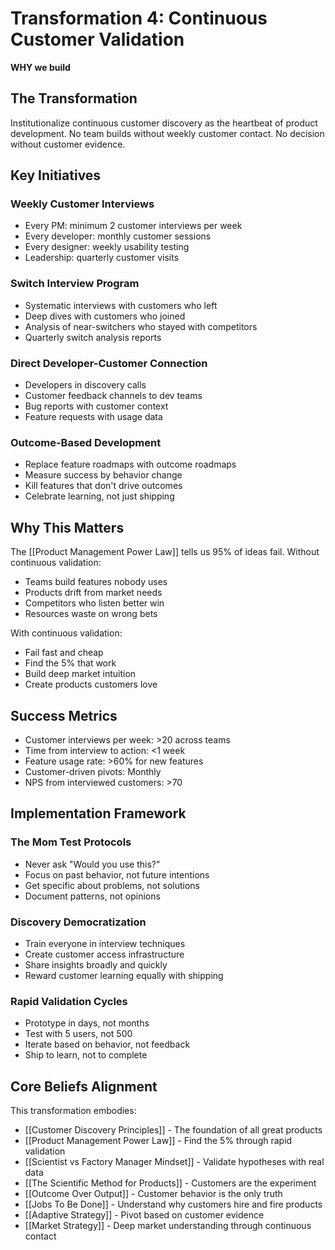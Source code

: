 # Transformation 4: Continuous Customer Validation
**WHY we build**

## The Transformation

Institutionalize continuous customer discovery as the heartbeat of product development. No team builds without weekly customer contact. No decision without customer evidence.

## Key Initiatives

### Weekly Customer Interviews
- Every PM: minimum 2 customer interviews per week
- Every developer: monthly customer sessions
- Every designer: weekly usability testing
- Leadership: quarterly customer visits

### Switch Interview Program
- Systematic interviews with customers who left
- Deep dives with customers who joined
- Analysis of near-switchers who stayed with competitors
- Quarterly switch analysis reports

### Direct Developer-Customer Connection
- Developers in discovery calls
- Customer feedback channels to dev teams
- Bug reports with customer context
- Feature requests with usage data

### Outcome-Based Development
- Replace feature roadmaps with outcome roadmaps
- Measure success by behavior change
- Kill features that don't drive outcomes
- Celebrate learning, not just shipping

## Why This Matters

The [[Product Management Power Law]] tells us 95% of ideas fail. Without continuous validation:
- Teams build features nobody uses
- Products drift from market needs
- Competitors who listen better win
- Resources waste on wrong bets

With continuous validation:
- Fail fast and cheap
- Find the 5% that work
- Build deep market intuition
- Create products customers love

## Success Metrics
- Customer interviews per week: >20 across teams
- Time from interview to action: <1 week
- Feature usage rate: >60% for new features
- Customer-driven pivots: Monthly
- NPS from interviewed customers: >70

## Implementation Framework

### The Mom Test Protocols
- Never ask "Would you use this?"
- Focus on past behavior, not future intentions
- Get specific about problems, not solutions
- Document patterns, not opinions

### Discovery Democratization
- Train everyone in interview techniques
- Create customer access infrastructure
- Share insights broadly and quickly
- Reward customer learning equally with shipping

### Rapid Validation Cycles
- Prototype in days, not months
- Test with 5 users, not 500
- Iterate based on behavior, not feedback
- Ship to learn, not to complete

## Core Beliefs Alignment

This transformation embodies:
- [[Customer Discovery Principles]] - The foundation of all great products
- [[Product Management Power Law]] - Find the 5% through rapid validation
- [[Scientist vs Factory Manager Mindset]] - Validate hypotheses with real data
- [[The Scientific Method for Products]] - Customers are the experiment
- [[Outcome Over Output]] - Customer behavior is the only truth
- [[Jobs To Be Done]] - Understand why customers hire and fire products
- [[Adaptive Strategy]] - Pivot based on customer evidence
- [[Market Strategy]] - Deep market understanding through continuous contact